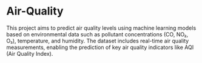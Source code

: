 # Air-Quality
This project aims to predict air quality levels using machine learning models based on environmental data such as pollutant concentrations (CO, NO₂, O₃), temperature, and humidity. The dataset includes real-time air quality measurements, enabling the prediction of key air quality indicators like AQI (Air Quality Index).

